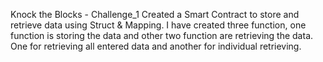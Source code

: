 Knock the Blocks - Challenge_1
Created a Smart Contract to store and retrieve data using Struct & Mapping.
I have created three function, one function is storing the data and other two function are retrieving the data.
One for retrieving all entered data and another for individual retrieving.
